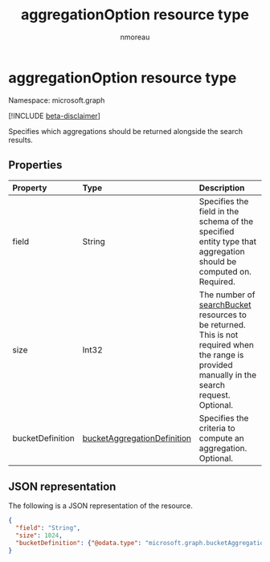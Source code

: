 ﻿---
title: "aggregationOption resource type"
description: "Specifies the aggregationOption entity"
localization_priority: Normal
author: "nmoreau"
ms.prod: "search"
doc_type: "resourcePageType"
---

# aggregationOption resource type

Namespace: microsoft.graph

[!INCLUDE [beta-disclaimer](../../includes/beta-disclaimer.md)]

Specifies which aggregations should be returned alongside the search results.

## Properties

| Property         | Type                                                          | Description                                                                                                                                                       |
| :--------------- | :------------------------------------------------------------ | :---------------------------------------------------------------------------------------------------------------------------------------------------------------- |
| field            | String                                                        | Specifies the field in the schema of the specified entity type that aggregation should be computed on. Required.                                                  |
| size             | Int32                                                         | The number of [searchBucket](searchBucket.md) resources to be returned. This is not required when the range is provided manually in the search request. Optional. |
| bucketDefinition | [bucketAggregationDefinition](bucketaggregationdefinition.md) | Specifies the criteria to compute an aggregation. Optional.                                                                                                       |

## JSON representation

The following is a JSON representation of the resource.

<!-- {
  "blockType": "resource",
  "optionalProperties": [

  ],
  "@odata.type": "microsoft.graph.aggregationOption",
  "baseType": null
}-->

```json
{
  "field": "String",
  "size": 1024,
  "bucketDefinition": {"@odata.type": "microsoft.graph.bucketAggregationDefinition"}
}
```

<!-- uuid: 16cd6b66-4b1a-43a1-adaf-3a886856ed98
2019-02-04 14:57:30 UTC -->

<!-- {
  "type": "#page.annotation",
  "description": "sortProperty resource",
  "keywords": "",
  "section": "documentation",
  "tocPath": ""
}-->
